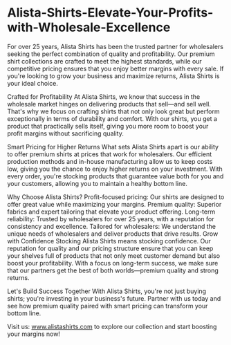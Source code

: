 # Alista-Shirts-Elevate-Your-Profits-with-Wholesale-Excellence
For over 25 years, Alista Shirts has been the trusted partner for wholesalers seeking the perfect combination of quality and profitability. Our premium shirt collections are crafted to meet the highest standards, while our competitive pricing ensures that you enjoy better margins with every sale. If you're looking to grow your business and maximize returns, Alista Shirts is your ideal choice.

Crafted for Profitability
At Alista Shirts, we know that success in the wholesale market hinges on delivering products that sell—and sell well. That's why we focus on crafting shirts that not only look great but perform exceptionally in terms of durability and comfort. With our shirts, you get a product that practically sells itself, giving you more room to boost your profit margins without sacrificing quality.

Smart Pricing for Higher Returns
What sets Alista Shirts apart is our ability to offer premium shirts at prices that work for wholesalers. Our efficient production methods and in-house manufacturing allow us to keep costs low, giving you the chance to enjoy higher returns on your investment. With every order, you're stocking products that guarantee value both for you and your customers, allowing you to maintain a healthy bottom line.

Why Choose Alista Shirts?
Profit-focused pricing: Our shirts are designed to offer great value while maximizing your margins.
Premium quality: Superior fabrics and expert tailoring that elevate your product offering.
Long-term reliability: Trusted by wholesalers for over 25 years, with a reputation for consistency and excellence.
Tailored for wholesalers: We understand the unique needs of wholesalers and deliver products that drive results.
Grow with Confidence
Stocking Alista Shirts means stocking confidence. Our reputation for quality and our pricing structure ensure that you can keep your shelves full of products that not only meet customer demand but also boost your profitability. With a focus on long-term success, we make sure that our partners get the best of both worlds—premium quality and strong returns.

Let's Build Success Together
With Alista Shirts, you're not just buying shirts; you're investing in your business's future. Partner with us today and see how premium quality paired with smart pricing can transform your bottom line.

Visit us: www.alistashirts.com to explore our collection and start boosting your margins now!
